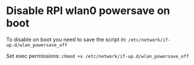 # Disable RPI wlan0 powersave on boot

To disable on boot you need to save the script in:
```/etc/network/if-up.d/wlan_powersave_off```

Set exec permissions:
```chmod +x /etc/network/if-up.d/wlan_powersave_off```
